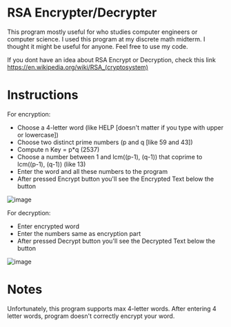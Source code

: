 # RSA Encrypter/Decrypter

This program mostly useful for who studies computer engineers or computer science. I used this program at my discrete math midterm. I thought it might be useful for anyone. Feel free to use my code.

If you dont have an idea about RSA Encrypt or Decryption, check this link https://en.wikipedia.org/wiki/RSA_(cryptosystem)

# Instructions
For encryption:

- Choose a 4-letter word (like HELP [doesn't matter if you type with upper or lowercase])
- Choose two distinct prime numbers (p and q [like 59 and 43])
- Compute n Key = p*q (2537)
- Choose a number between 1 and lcm((p-1), (q-1)) that coprime to lcm((p-1), (q-1)) (like 13) 
- Enter the word and all these numbers to the program
- After pressed Encrypt button you'll see the Encrypted Text below the button


![image](https://github.com/Metrohan/RSA-EncrypterDecrypter/assets/54481595/982f20c4-38c2-44d3-b5e3-e19e1b4c553a)


For decryption:

- Enter encrypted word
- Enter the numbers same as encryption part
- After pressed Decrypt button you'll see the Decrypted Text below the button


![image](https://github.com/Metrohan/RSA-EncrypterDecrypter/assets/54481595/33ce92bb-ce7f-4154-b6d1-ced434112a42)


# Notes

Unfortunately, this program supports max 4-letter words. After entering 4 letter words, program doesn't correctly encrypt your word.


